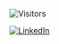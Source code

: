![Visitors](https://visitor-badge.laobi.icu/badge?page_id=Hattorius&count_private=true&include_all_commits)

<a href="https://www.linkedin.com/in/weeb/">![LinkedIn](https://img.shields.io/badge/LinkedIn-0077B5?style=for-the-badge&logo=linkedin&logoColor=white)</a>
